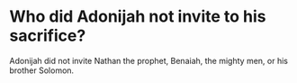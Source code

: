 # Who did Adonijah not invite to his sacrifice?

Adonijah did not invite Nathan the prophet, Benaiah, the mighty men, or his brother Solomon.
